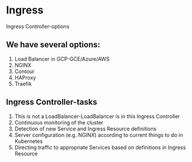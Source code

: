 # Ingress 

Ingress Controller-options

## We have several options:
1) Load Balancer in GCP-GCE/Azure/AWS
2) NGINX
3) Contour
4) HAProxy
5) Traefik

## Ingress Controller-tasks
1) This is not a LoadBalancer-LoadBalancer is in this
Ingress Controller
2) Continuous monitoring of the cluster
3) Detection of new Service and Ingress Resource definitions
4) Server configuration (e.g. NGINX) according to current
things to do in Kubernetes
5) Directing traffic to appropriate Services based on
definitions in Ingress Resource